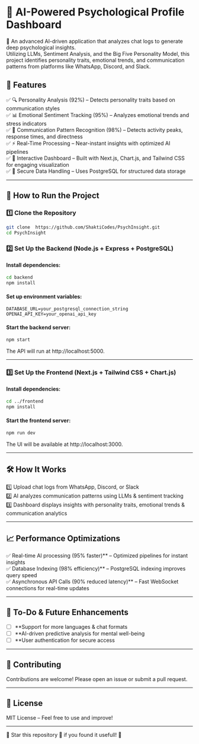# 🧠 AI-Powered Psychological Profile Dashboard  

🚀 An advanced AI-driven application that analyzes chat logs to generate deep psychological insights.  
Utilizing LLMs, Sentiment Analysis, and the Big Five Personality Model, this project identifies personality traits, emotional trends, and communication patterns from platforms like WhatsApp, Discord, and Slack.  

## 📌 Features 

✅ 🔍 Personality Analysis (92%) – Detects personality traits based on communication styles  
✅ 📊 Emotional Sentiment Tracking (95%) – Analyzes emotional trends and stress indicators  
✅ 📅 Communication Pattern Recognition (98%) – Detects activity peaks, response times, and directness  
✅ ⚡ Real-Time Processing – Near-instant insights with optimized AI pipelines  
✅ 🎨 Interactive Dashboard – Built with Next.js, Chart.js, and Tailwind CSS for engaging visualization  
✅ 🔐 Secure Data Handling – Uses PostgreSQL for structured data storage  

---
## 🚀 How to Run the Project 

### 1️⃣ Clone the Repository 
```bash
git clone  https://github.com/ShaktiCodes/PsychInsight.git
cd PsychInsight
```

### **2️⃣ Set Up the Backend (Node.js + Express + PostgreSQL)**  
#### Install dependencies:  
```bash
cd backend
npm install
```
#### Set up environment variables:   
```plaintext
DATABASE_URL=your_postgresql_connection_string
OPENAI_API_KEY=your_openai_api_key
```
#### Start the backend server:  
```bash
npm start
```
The API will run at http://localhost:5000.

---

### 3️⃣ Set Up the Frontend (Next.js + Tailwind CSS + Chart.js)  
#### Install dependencies:  
```bash
cd ../frontend
npm install
```
#### Start the frontend server:  
```bash
npm run dev
```
The UI will be available at http://localhost:3000.

---

## 🛠️ How It Works
1️⃣ Upload chat logs from WhatsApp, Discord, or Slack  
2️⃣ AI analyzes communication patterns using LLMs & sentiment tracking  
3️⃣ Dashboard displays insights with personality traits, emotional trends & communication analytics  

---

## 📈 Performance Optimizations  
✅ Real-time AI processing (95% faster)** – Optimized pipelines for instant insights  
✅ Database Indexing (98% efficiency)** – PostgreSQL indexing improves query speed  
✅ Asynchronous API Calls (90% reduced latency)** – Fast WebSocket connections for real-time updates  

---

## 📝 To-Do & Future Enhancements  
- [ ] **Support for more languages & chat formats  
- [ ] **AI-driven predictive analysis for mental well-being  
- [ ] **User authentication for secure access

---

## 🤝 Contributing  
Contributions are welcome! Please open an issue or submit a pull request.  

---

## 📄 License  
MIT License – Feel free to use and improve!  

---

🎯 Star this repository 🌟 if you found it usefull! 🚀
